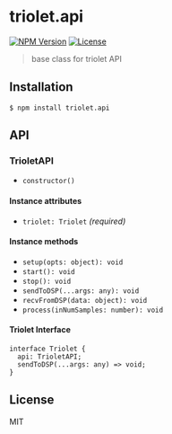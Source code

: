 # triolet.api
[![NPM Version](http://img.shields.io/npm/v/triolet.api.svg?style=flat-square)](https://www.npmjs.org/package/triolet.api)
[![License](http://img.shields.io/badge/license-MIT-brightgreen.svg?style=flat-square)](http://mohayonao.mit-license.org/)

> base class for triolet API

## Installation

```
$ npm install triolet.api
```

## API
### TrioletAPI
- `constructor()`

#### Instance attributes
- `triolet: Triolet` _(required)_

#### Instance methods
- `setup(opts: object): void`
- `start(): void`
- `stop(): void`
- `sendToDSP(...args: any): void`
- `recvFromDSP(data: object): void`
- `process(inNumSamples: number): void`

#### Triolet Interface
```
interface Triolet {
  api: TrioletAPI;
  sendToDSP(...args: any) => void;
}
```

## License

MIT
